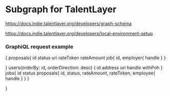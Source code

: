 # Subgraph for TalentLayer

https://docs.indie.talentlayer.org/developers/graph-schema

https://docs.indie.talentlayer.org/developers/local-environment-setup

### GraphiQL request example

{
proposals{
id
status
uri
rateToken
rateAmount
job{
id,
employer{
handle
}
}

}
users(orderBy: id, orderDirection: desc) {
id
address
uri
handle
withPoh
}
jobs{
id
status
proposals{
id,
status,
rateAmount,
rateToken,
employee{
handle
}
}
}

}
